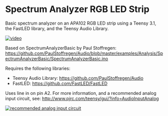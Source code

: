 Spectrum Analyzer RGB LED Strip
=====================

Basic spectrum analyzer on an APA102 RGB LED strip using a Teensy 3.1, the FastLED library, and the Teensy Audio Library.

[![video](http://img.youtube.com/vi/YQbqccvnx4E/0.jpg)](http://www.youtube.com/watch?v=YQbqccvnx4E)  

Based on SpectrumAnalyzerBasic by Paul Stoffregen: https://github.com/PaulStoffregen/Audio/blob/master/examples/Analysis/SpectrumAnalyzerBasic/SpectrumAnalyzerBasic.ino

Requires the following libraries:

* Teensy Audio Library: https://github.com/PaulStoffregen/Audio
* FastLED: https://github.com/FastLED/FastLED

Uses line in on pin A2.  For more information, and a recommended analog input circuit, see: http://www.pjrc.com/teensy/gui/?info=AudioInputAnalog

[![recommended analog input circuit](http://www.pjrc.com/teensy/gui/adccircuit.png)](http://www.pjrc.com/teensy/gui/?info=AudioInputAnalog)
